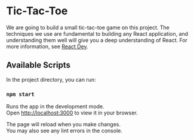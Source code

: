 # Tic-Tac-Toe

We are going to build a small tic-tac-toe game on this project. The techniques we use are fundamental to building any React application, and understanding them well will give you a deep understanding of React. For more information, see [React Dev](https://react.dev/).

## Available Scripts

In the project directory, you can run:

### `npm start`

Runs the app in the development mode.\
Open [http://localhost:3000](http://localhost:3000) to view it in your browser.

The page will reload when you make changes.\
You may also see any lint errors in the console.